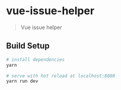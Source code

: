 # vue-issue-helper

> Vue issue helper

## Build Setup

``` bash
# install dependencies
yarn

# serve with hot reload at localhost:8080
yarn run dev
```
